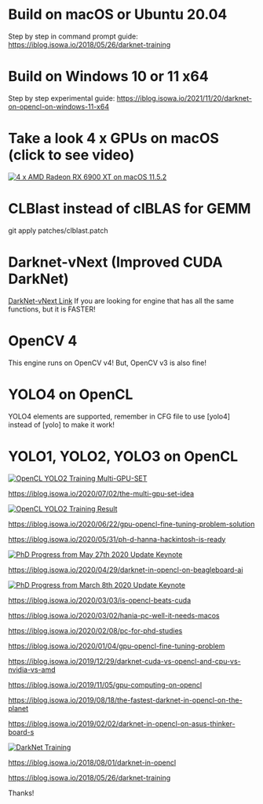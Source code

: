 # Build on macOS or Ubuntu 20.04

Step by step in command prompt guide: https://iblog.isowa.io/2018/05/26/darknet-training

# Build on Windows 10 or 11 x64

Step by step experimental guide: https://iblog.isowa.io/2021/11/20/darknet-on-opencl-on-windows-11-x64

# Take a look 4 x GPUs on macOS (click to see video)

[![4 x AMD Radeon RX 6900 XT on macOS 11.5.2](https://iblog.isowa.io/wp-content/uploads/2021/08/moria-scaled.jpeg)](https://www.youtube.com/watch?v=W6VOLjgwKNI)

# CLBlast instead of clBLAS for GEMM

git apply patches/clblast.patch

# Darknet-vNext (Improved CUDA DarkNet)

[DarkNet-vNext Link](https://github.com/sowson/darknet-vNext) If you are looking for engine that has all the same functions, but it is FASTER!

# OpenCV 4

This engine runs on OpenCV v4! But, OpenCV v3 is also fine!

# YOLO4 on OpenCL

YOLO4 elements are supported, remember in CFG file to use [yolo4] instead of [yolo] to make it work!

# YOLO1, YOLO2, YOLO3 on OpenCL

[![OpenCL YOLO2 Training Multi-GPU-SET](https://iblog.isowa.io/wp-content/uploads/2020/07/gitbug-img.jpg)](https://www.youtube.com/watch?v=o-PV3vmfP-0)

https://iblog.isowa.io/2020/07/02/the-multi-gpu-set-idea

[![OpenCL YOLO2 Training Result](https://iblog.isowa.io/wp-content/uploads/2020/06/gitbug-image.jpg)](https://www.youtube.com/watch?v=_dNYNYHXHHo)

https://iblog.isowa.io/2020/06/22/gpu-opencl-fine-tuning-problem-solution

https://iblog.isowa.io/2020/05/31/ph-d-hanna-hackintosh-is-ready

[![PhD Progress from May 27th 2020 Update Keynote](https://iblog.isowa.io/wp-content/uploads/2020/05/gitbug-image.jpg)](https://www.youtube.com/watch?v=qfCWYVnJrjQ)

https://iblog.isowa.io/2020/04/29/darknet-in-opencl-on-beagleboard-ai

[![PhD Progress from March 8th 2020 Update Keynote](https://iblog.isowa.io/wp-content/uploads/2020/03/gitbug-image.jpg)](https://www.youtube.com/watch?v=exuPfFtbwgU)

https://iblog.isowa.io/2020/03/03/is-opencl-beats-cuda

https://iblog.isowa.io/2020/03/02/hania-pc-well-it-needs-macos

https://iblog.isowa.io/2020/02/08/pc-for-phd-studies

https://iblog.isowa.io/2020/01/04/gpu-opencl-fine-tuning-problem

https://iblog.isowa.io/2019/12/29/darknet-cuda-vs-opencl-and-cpu-vs-nvidia-vs-amd

https://iblog.isowa.io/2019/11/05/gpu-computing-on-opencl

https://iblog.isowa.io/2019/08/18/the-fastest-darknet-in-opencl-on-the-planet

https://iblog.isowa.io/2019/02/02/darknet-in-opencl-on-asus-thinker-board-s

[![DarkNet Training](https://img.youtube.com/vi/Mxw7XkFBFPc/0.jpg)](https://www.youtube.com/watch?v=Mxw7XkFBFPc)

https://iblog.isowa.io/2018/08/01/darknet-in-opencl

https://iblog.isowa.io/2018/05/26/darknet-training 

Thanks!
